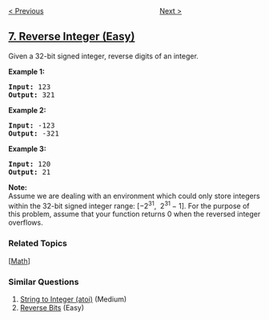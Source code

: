 <!--|This file generated by command(leetcode description); DO NOT EDIT.    |-->
<!--+----------------------------------------------------------------------+-->
<!--|@author    openset <openset.wang@gmail.com>                           |-->
<!--|@link      https://github.com/openset                                 |-->
<!--|@home      https://github.com/openset/leetcode                        |-->
<!--+----------------------------------------------------------------------+-->

[< Previous](https://github.com/openset/leetcode/tree/master/problems/zigzag-conversion "ZigZag Conversion")
　　　　　　　　　　　　　　　　
[Next >](https://github.com/openset/leetcode/tree/master/problems/string-to-integer-atoi "String to Integer (atoi)")

## [7. Reverse Integer (Easy)](https://leetcode.com/problems/reverse-integer "整数反转")

<p>Given a 32-bit signed integer, reverse digits of an integer.</p>

<p><strong>Example 1:</strong></p>

<pre>
<strong>Input:</strong> 123
<strong>Output:</strong> 321
</pre>

<p><strong>Example 2:</strong></p>

<pre>
<strong>Input:</strong> -123
<strong>Output:</strong> -321
</pre>

<p><strong>Example 3:</strong></p>

<pre>
<strong>Input:</strong> 120
<strong>Output:</strong> 21
</pre>

<p><strong>Note:</strong><br />
Assume we are dealing with an environment which could only store integers within the 32-bit signed integer range: [&minus;2<sup>31</sup>,&nbsp; 2<sup>31&nbsp;</sup>&minus; 1]. For the purpose of this problem, assume that your function returns 0 when the reversed integer overflows.</p>

### Related Topics
  [[Math](https://github.com/openset/leetcode/tree/master/tag/math/README.md)]

### Similar Questions
  1. [String to Integer (atoi)](https://github.com/openset/leetcode/tree/master/problems/string-to-integer-atoi) (Medium)
  1. [Reverse Bits](https://github.com/openset/leetcode/tree/master/problems/reverse-bits) (Easy)

